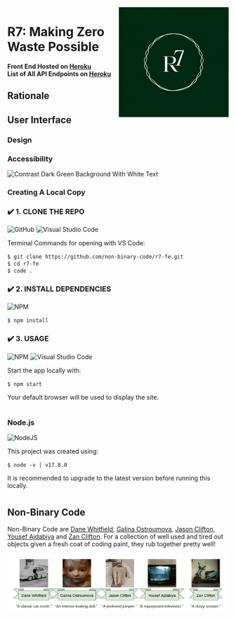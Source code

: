 <img src="https://github.com/non-binary-code/.github/blob/main/images/R7.gif" width=250px align=right alt="R7: Making Zero Waste Possible"/>

# R7: Making Zero Waste Possible

**Front End Hosted on [Heroku](https://not-yet-hosted.herokuapp.com)  
List of All API Endpoints on [Heroku](https://r7-api-athena.herokuapp.com/swagger/index.html)**  

## Rationale

## User Interface

### Design

### Accessibility

<img src="https://user-images.githubusercontent.com/96394256/197336979-4d55228e-7d43-48be-a518-df5b7c0da10a.png" width=400px alt="Contrast Dark Green Background With White Text">

### Creating A Local Copy

### ✔️ 1. CLONE THE REPO
![GitHub](https://img.shields.io/badge/github-%23121011.svg?style=for-the-badge&logo=github&logoColor=white) ![Visual Studio Code](https://img.shields.io/badge/Visual%20Studio%20Code-0078d7.svg?style=for-the-badge&logo=visual-studio-code&logoColor=white)

Terminal Commands for opening with VS Code:
```
$ git clone https://github.com/non-binary-code/r7-fe.git
$ cd r7-fe
$ code .
```

### ✔️ 2. INSTALL DEPENDENCIES
![NPM](https://img.shields.io/badge/NPM-%23000000.svg?style=for-the-badge&logo=npm&logoColor=white) 

```
$ npm install
```

### ✔️ 3. USAGE
![NPM](https://img.shields.io/badge/NPM-%23000000.svg?style=for-the-badge&logo=npm&logoColor=white) ![Visual Studio Code](https://img.shields.io/badge/Visual%20Studio%20Code-0078d7.svg?style=for-the-badge&logo=visual-studio-code&logoColor=white)

Start the app locally with:

```
$ npm start
```

Your default browser will be used to display the site.

#
### Node.js
![NodeJS](https://img.shields.io/badge/node.js-6DA55F?style=for-the-badge&logo=node.js&logoColor=white) 

This project was created using:

```
$ node -v | v17.8.0
```

It is recommended to upgrade to the latest version before running this locally.

#

## Non-Binary Code

Non-Binary Code are [Dane Whitfield](https://github.com/danewhitfield), [Galina Ostroumova](https://github.com/ostroumova), [Jason Clifton](https://github.com/JasonClifton), [Yousef Ajdabiya](https://github.com/YousefToast) and [Zan Clifton](https://github.com/ZanClifton). For a collection of well used and tired out objects given a fresh coat of coding paint, they rub together pretty well! 

![Non-Binary Code](https://github.com/non-binary-code/.github/blob/main/images/non-binary-code.png)
